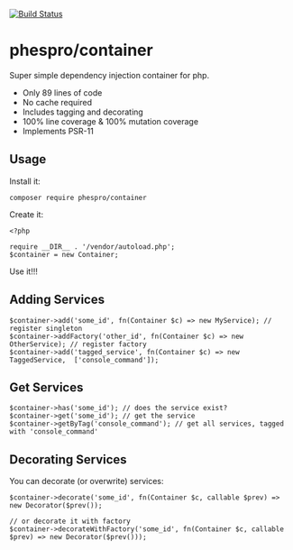[![Build Status](https://travis-ci.org/phespro/container.svg?branch=main)](https://travis-ci.org/phespro/container)

# phespro/container

Super simple dependency injection container for php.

- Only 89 lines of code
- No cache required
- Includes tagging and decorating
- 100% line coverage & 100% mutation coverage
- Implements PSR-11

## Usage

Install it:

```
composer require phespro/container
```

Create it:

```
<?php

require __DIR__ . '/vendor/autoload.php';
$container = new Container;
```

Use it!!!

## Adding Services

```
$container->add('some_id', fn(Container $c) => new MyService); // register singleton
$container->addFactory('other_id', fn(Container $c) => new OtherService); // register factory
$container->add('tagged_service', fn(Container $c) => new TaggedService,  ['console_command']);
```

## Get Services

```
$container->has('some_id'); // does the service exist?
$container->get('some_id'); // get the service
$container->getByTag('console_command'); // get all services, tagged with 'console_command'
```

## Decorating Services

You can decorate (or overwrite) services:

```
$container->decorate('some_id', fn(Container $c, callable $prev) => new Decorator($prev());

// or decorate it with factory
$container->decorateWithFactory('some_id', fn(Container $c, callable $prev) => new Decorator($prev()));
```